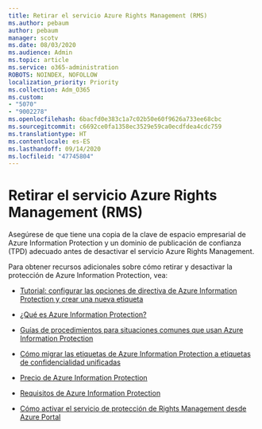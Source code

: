 ```yaml
---
title: Retirar el servicio Azure Rights Management (RMS)
ms.author: pebaum
author: pebaum
manager: scotv
ms.date: 08/03/2020
ms.audience: Admin
ms.topic: article
ms.service: o365-administration
ROBOTS: NOINDEX, NOFOLLOW
localization_priority: Priority
ms.collection: Adm_O365
ms.custom:
- "5070"
- "9002278"
ms.openlocfilehash: 6bacfd0e383c1a7c02b50e60f9626a733ee68cbc
ms.sourcegitcommit: c6692ce0fa1358ec3529e59ca0ecdfdea4cdc759
ms.translationtype: HT
ms.contentlocale: es-ES
ms.lasthandoff: 09/14/2020
ms.locfileid: "47745804"
---
```

# <a name="decommission-azure-rights-management-service-rms"></a>Retirar el servicio Azure Rights Management (RMS)

Asegúrese de que tiene una copia de la clave de espacio empresarial de Azure Information Protection y un dominio de publicación de confianza (TPD) adecuado antes de desactivar el servicio Azure Rights Management.

Para obtener recursos adicionales sobre cómo retirar y desactivar la protección de Azure Information Protection, vea:

- [Tutorial: configurar las opciones de directiva de Azure Information Protection y crear una nueva etiqueta](https://docs.microsoft.com/azure/information-protection/get-started/infoprotect-quick-start-tutorial)
- [¿Qué es Azure Information Protection?](https://docs.microsoft.com/azure/information-protection/what-is-information-protection)
- [Guías de procedimientos para situaciones comunes que usan Azure Information Protection](https://docs.microsoft.com/azure/information-protection/how-to-guides)  
    
- [Cómo migrar las etiquetas de Azure Information Protection a etiquetas de confidencialidad unificadas](https://docs.microsoft.com/azure/information-protection/configure-policy-migrate-labels)  
    
- [Precio de Azure Information Protection](https://azure.microsoft.com/pricing/details/information-protection)  
    
- [Requisitos de Azure Information Protection](https://docs.microsoft.com/azure/information-protection/get-started/requirements)  
    
- [Cómo activar el servicio de protección de Rights Management desde Azure Portal](https://docs.microsoft.com/azure/information-protection/deploy-use/activate-azure)